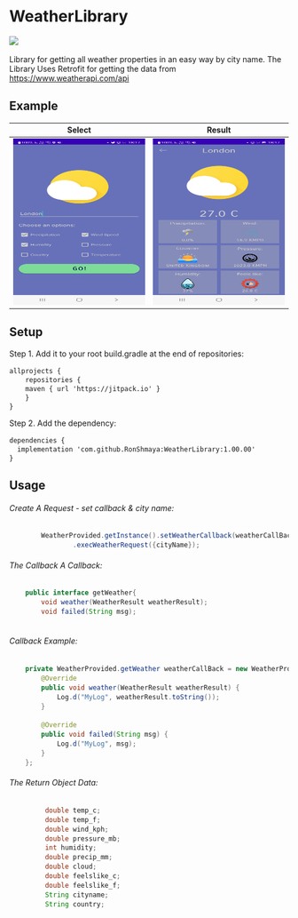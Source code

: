 # WeatherLibrary
[![](https://jitpack.io/v/RonShmaya/WeatherLibrary.svg)](https://jitpack.io/#RonShmaya/WeatherLibrary)

Library for getting all weather properties in an easy way by city name.
The Library Uses Retrofit for getting the data from https://www.weatherapi.com/api

## Example
|Select|Result|
|---|---|
|<img src="https://github.com/RonShmaya/Attributes/blob/main/weather_main.jpg" height="300" width="600" />|<img src="https://github.com/RonShmaya/Attributes/blob/main/weather_result.jpg" height="300" width="600"/>|


## Setup
Step 1. Add it to your root build.gradle at the end of repositories:
```
allprojects {
    repositories {
	maven { url 'https://jitpack.io' }
    }
}
```

Step 2. Add the dependency:

```
dependencies {
  implementation 'com.github.RonShmaya:WeatherLibrary:1.00.00'
}
```
## Usage

###### Create A Request - set callback & city name:
```java
        WeatherProvided.getInstance().setWeatherCallback(weatherCallBack)
                .execWeatherRequest({cityName});

```
###### The Callback  A Callback:
```java
    public interface getWeather{
        void weather(WeatherResult weatherResult);
        void failed(String msg);
  

```
###### Callback Example:
```java
    private WeatherProvided.getWeather weatherCallBack = new WeatherProvided.getWeather() {
        @Override
        public void weather(WeatherResult weatherResult) {
            Log.d("MyLog", weatherResult.toString());
        }

        @Override
        public void failed(String msg) {
            Log.d("MyLog", msg);
        }
    };

```
###### The Return Object Data:
```java
         double temp_c;
         double temp_f;
         double wind_kph;
         double pressure_mb;
         int humidity;
         double precip_mm;
         double cloud;
         double feelslike_c;
         double feelslike_f;
         String cityname;
         String country;

```




